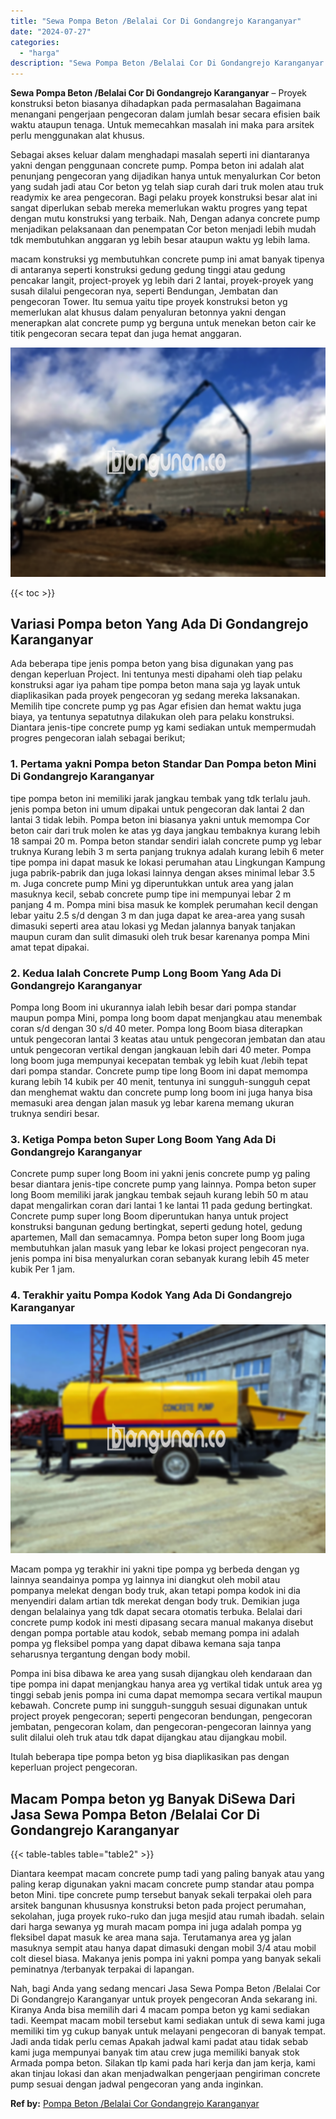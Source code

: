```yaml
---
title: "Sewa Pompa Beton /Belalai Cor Di Gondangrejo Karanganyar"
date: "2024-07-27"
categories: 
  - "harga"
description: "Sewa Pompa Beton /Belalai Cor Di Gondangrejo Karanganyar. Nah, bagi Anda yang sedang mencari Jasa Sewa Pompa Beton /Belalai Cor Di Gondangrejo Karanganyar un..."
---
```


**Sewa Pompa Beton /Belalai Cor Di Gondangrejo Karanganyar** – Proyek konstruksi beton biasanya dihadapkan pada permasalahan Bagaimana menangani pengerjaan pengecoran dalam jumlah besar secara efisien baik waktu ataupun tenaga. Untuk memecahkan masalah ini maka para arsitek perlu menggunakan alat khusus.

Sebagai akses keluar dalam menghadapi masalah seperti ini diantaranya yakni dengan penggunaan concrete pump. Pompa beton ini adalah alat penunjang pengecoran yang dijadikan hanya untuk menyalurkan Cor beton yang sudah jadi atau Cor beton yg telah siap curah dari truk molen atau truk readymix ke area pengecoran. Bagi pelaku proyek konstruksi besar alat ini sangat diperlukan sebab mereka memerlukan waktu progres yang tepat dengan mutu konstruksi yang terbaik. Nah, Dengan adanya concrete pump menjadikan pelaksanaan dan penempatan Cor beton menjadi lebih mudah tdk membutuhkan anggaran yg lebih besar ataupun waktu yg lebih lama.

macam konstruksi yg membutuhkan concrete pump ini amat banyak tipenya di antaranya seperti konstruksi gedung gedung tinggi atau gedung pencakar langit, project-proyek yg lebih dari 2 lantai, proyek-proyek yang susah dilalui pengecoran nya, seperti Bendungan, Jembatan dan pengecoran Tower. Itu semua yaitu tipe proyek konstruksi beton yg memerlukan alat khusus dalam penyaluran betonnya yakni dengan menerapkan alat concrete pump yg berguna untuk menekan beton cair ke titik pengecoran secara tepat dan juga hemat anggaran.

![Sewa Pompa Beton /Belalai Cor Di Gondangrejo Karanganyar](/images/sewa-concrete-pump-10.png)

{{< toc >}}

## Variasi Pompa beton Yang Ada Di Gondangrejo Karanganyar

Ada beberapa tipe jenis pompa beton yang bisa digunakan yang pas dengan keperluan Project. Ini tentunya mesti dipahami oleh tiap pelaku konstruksi agar iya paham tipe pompa beton mana saja yg layak untuk diaplikasikan pada proyek pengecoran yg sedang mereka laksanakan. Memilih tipe concrete pump yg pas Agar efisien dan hemat waktu juga biaya, ya tentunya sepatutnya dilakukan oleh para pelaku konstruksi. Diantara jenis-tipe concrete pump yg kami sediakan untuk mempermudah progres pengecoran ialah sebagai berikut;

### 1\. Pertama yakni Pompa beton Standar Dan Pompa beton Mini Di Gondangrejo Karanganyar

tipe pompa beton ini memiliki jarak jangkau tembak yang tdk terlalu jauh. jenis pompa beton ini umum dipakai untuk pengecoran dak lantai 2 dan lantai 3 tidak lebih. Pompa beton ini biasanya yakni untuk memompa Cor beton cair dari truk molen ke atas yg daya jangkau tembaknya kurang lebih 18 sampai 20 m. Pompa beton standar sendiri ialah concrete pump yg lebar truknya Kurang lebih 3 m serta panjang truknya adalah kurang lebih 6 meter tipe pompa ini dapat masuk ke lokasi perumahan atau Lingkungan Kampung juga pabrik-pabrik dan juga lokasi lainnya dengan akses minimal lebar 3.5 m. Juga concrete pump Mini yg diperuntukkan untuk area yang jalan masuknya kecil, sebab concrete pump tipe ini mempunyai lebar 2 m panjang 4 m. Pompa mini bisa masuk ke komplek perumahan kecil dengan lebar yaitu 2.5 s/d dengan 3 m dan juga dapat ke area-area yang susah dimasuki seperti area atau lokasi yg Medan jalannya banyak tanjakan maupun curam dan sulit dimasuki oleh truk besar karenanya pompa Mini amat tepat dipakai.

### 2\. Kedua Ialah Concrete Pump Long Boom Yang Ada Di Gondangrejo Karanganyar

Pompa long Boom ini ukurannya ialah lebih besar dari pompa standar maupun pompa Mini, pompa long boom dapat menjangkau atau menembak coran s/d dengan 30 s/d 40 meter. Pompa long Boom biasa diterapkan untuk pengecoran lantai 3 keatas atau untuk pengecoran jembatan dan atau untuk pengecoran vertikal dengan jangkauan lebih dari 40 meter. Pompa long boom juga mempunyai kecepatan tembak yg lebih kuat /lebih tepat dari pompa standar. Concrete pump tipe long Boom ini dapat memompa kurang lebih 14 kubik per 40 menit, tentunya ini sungguh-sungguh cepat dan menghemat waktu dan concrete pump long boom ini juga hanya bisa memasuki area dengan jalan masuk yg lebar karena memang ukuran truknya sendiri besar.

### 3\. Ketiga Pompa beton Super Long Boom Yang Ada Di Gondangrejo Karanganyar

Concrete pump super long Boom ini yakni jenis concrete pump yg paling besar diantara jenis-tipe concrete pump yang lainnya. Pompa beton super long Boom memiliki jarak jangkau tembak sejauh kurang lebih 50 m atau dapat mengalirkan coran dari lantai 1 ke lantai 11 pada gedung bertingkat. Concrete pump super long Boom diperuntukan hanya untuk project konstruksi bangunan gedung bertingkat, seperti gedung hotel, gedung apartemen, Mall dan semacamnya. Pompa beton super long Boom juga membutuhkan jalan masuk yang lebar ke lokasi project pengecoran nya. jenis pompa ini bisa menyalurkan coran sebanyak kurang lebih 45 meter kubik Per 1 jam.

### 4\. Terakhir yaitu Pompa Kodok Yang Ada Di Gondangrejo Karanganyar

![Sewa Pompa Beton /Belalai Cor Di Gondangrejo Karanganyar](/images/sewa-concrete-pump-09.png)

Macam pompa yg terakhir ini yakni tipe pompa yg berbeda dengan yg lainnya seandainya pompa yg lainnya ini diangkut oleh mobil atau pompanya melekat dengan body truk, akan tetapi pompa kodok ini dia menyendiri dalam artian tdk merekat dengan body truk. Demikian juga dengan belalainya yang tdk dapat secara otomatis terbuka. Belalai dari concrete pump kodok ini mesti dipasang secara manual makanya disebut dengan pompa portable atau kodok, sebab memang pompa ini adalah pompa yg fleksibel pompa yang dapat dibawa kemana saja tanpa seharusnya tergantung dengan body mobil.

Pompa ini bisa dibawa ke area yang susah dijangkau oleh kendaraan dan tipe pompa ini dapat menjangkau hanya area yg vertikal tidak untuk area yg tinggi sebab jenis pompa ini cuma dapat memompa secara vertikal maupun kebawah. Concrete pump ini sungguh-sungguh sesuai digunakan untuk project proyek pengecoran; seperti pengecoran bendungan, pengecoran jembatan, pengecoran kolam, dan pengecoran-pengecoran lainnya yang sulit dilalui oleh truk atau tdk dapat dijangkau atau dijangkau mobil.

Itulah beberapa tipe pompa beton yg bisa diaplikasikan pas dengan keperluan project pengecoran.

## Macam Pompa beton yg Banyak DiSewa Dari Jasa Sewa Pompa Beton /Belalai Cor Di Gondangrejo Karanganyar

{{< table-tables table="table2" >}}

Diantara keempat macam concrete pump tadi yang paling banyak atau yang paling kerap digunakan yakni macam concrete pump standar atau pompa beton Mini. tipe concrete pump tersebut banyak sekali terpakai oleh para arsitek bangunan khususnya konstruksi beton pada project perumahan, sekolahan, juga proyek ruko-ruko dan juga mesjid atau rumah ibadah. selain dari harga sewanya yg murah macam pompa ini juga adalah pompa yg fleksibel dapat masuk ke area mana saja. Terutamanya area yg jalan masuknya sempit atau hanya dapat dimasuki dengan mobil 3/4 atau mobil colt diesel biasa. Makanya jenis pompa ini yakni pompa yang banyak sekali peminatnya /terbanyak terpakai di lapangan.

Nah, bagi Anda yang sedang mencari Jasa Sewa Pompa Beton /Belalai Cor Di Gondangrejo Karanganyar untuk proyek pengecoran Anda sekarang ini. Kiranya Anda bisa memilih dari 4 macam pompa beton yg kami sediakan tadi. Keempat macam mobil tersebut kami sediakan untuk di sewa kami juga memiliki tim yg cukup banyak untuk melayani pengecoran di banyak tempat. Jadi anda tidak perlu cemas Apakah jadwal kami padat atau tidak sebab kami juga mempunyai banyak tim atau crew juga memiliki banyak stok Armada pompa beton. Silakan tlp kami pada hari kerja dan jam kerja, kami akan tinjau lokasi dan akan menjadwalkan pengerjaan pengiriman concrete pump sesuai dengan jadwal pengecoran yang anda inginkan.

**Ref by:** [Pompa Beton /Belalai Cor Gondangrejo Karanganyar](https://id.wikipedia.org/wiki/Pompa)
